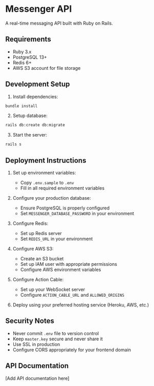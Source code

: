 # Messenger API

A real-time messaging API built with Ruby on Rails.

## Requirements

- Ruby 3.x
- PostgreSQL 13+
- Redis 6+
- AWS S3 account for file storage

## Development Setup

1. Install dependencies:

```bash
bundle install
```

2. Setup database:

```bash
rails db:create db:migrate
```

3. Start the server:

```bash
rails s
```

## Deployment Instructions

1. Set up environment variables:

   - Copy `.env.sample` to `.env`
   - Fill in all required environment variables

2. Configure your production database:

   - Ensure PostgreSQL is properly configured
   - Set `MESSENGER_DATABASE_PASSWORD` in your environment

3. Configure Redis:

   - Set up Redis server
   - Set `REDIS_URL` in your environment

4. Configure AWS S3:

   - Create an S3 bucket
   - Set up IAM user with appropriate permissions
   - Configure AWS environment variables

5. Configure Action Cable:

   - Set up your WebSocket server
   - Configure `ACTION_CABLE_URL` and `ALLOWED_ORIGINS`

6. Deploy using your preferred hosting service (Heroku, AWS, etc.)

## Security Notes

- Never commit `.env` file to version control
- Keep `master.key` secure and never share it
- Use SSL in production
- Configure CORS appropriately for your frontend domain

## API Documentation

[Add API documentation here]
